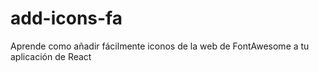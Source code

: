 # add-icons-fa
Aprende como añadir fácilmente iconos de la web de FontAwesome a tu aplicación de React
